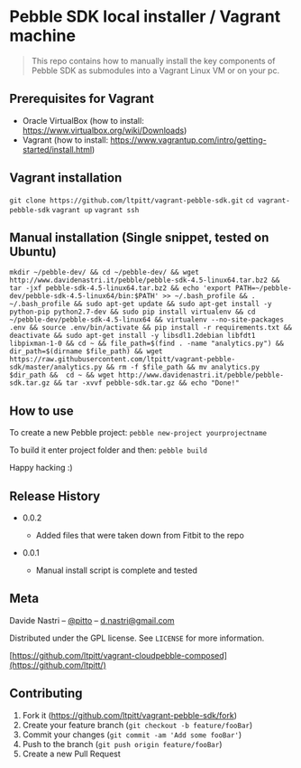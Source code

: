 # Pebble SDK local installer / Vagrant machine
> This repo contains how to manually install the key components of Pebble SDK as submodules into a Vagrant Linux VM or on your pc.

## Prerequisites for Vagrant

- Oracle VirtualBox (how to install: https://www.virtualbox.org/wiki/Downloads)
- Vagrant (how to install: https://www.vagrantup.com/intro/getting-started/install.html)

## Vagrant installation

`git clone https://github.com/ltpitt/vagrant-pebble-sdk.git`
`cd vagrant-pebble-sdk`
`vagrant up`
`vagrant ssh`

## Manual installation (Single snippet, tested on Ubuntu)

`mkdir ~/pebble-dev/ && cd ~/pebble-dev/ && wget http://www.davidenastri.it/pebble/pebble-sdk-4.5-linux64.tar.bz2 && tar -jxf pebble-sdk-4.5-linux64.tar.bz2 && echo 'export PATH=~/pebble-dev/pebble-sdk-4.5-linux64/bin:$PATH' >> ~/.bash_profile && . ~/.bash_profile && sudo apt-get update && sudo apt-get install -y python-pip python2.7-dev && sudo pip install virtualenv && cd ~/pebble-dev/pebble-sdk-4.5-linux64 && virtualenv --no-site-packages .env && source .env/bin/activate && pip install -r requirements.txt && deactivate && sudo apt-get install -y libsdl1.2debian libfdt1 libpixman-1-0 && cd ~ && file_path=$(find . -name "analytics.py") && dir_path=$(dirname $file_path) && wget https://raw.githubusercontent.com/ltpitt/vagrant-pebble-sdk/master/analytics.py && rm -f $file_path && mv analytics.py $dir_path &&  cd ~ && wget http://www.davidenastri.it/pebble/pebble-sdk.tar.gz && tar -xvvf pebble-sdk.tar.gz && echo "Done!"`

## How to use

To create a new Pebble project:
`pebble new-project yourprojectname`


To build it enter project folder and then:
`pebble build`

Happy hacking :)

## Release History

* 0.0.2
    * Added files that were taken down from Fitbit to the repo

* 0.0.1
    * Manual install script is complete and tested

## Meta

Davide Nastri – [@pitto](https://twitter.com/pitto) – d.nastri@gmail.com

Distributed under the GPL license. See ``LICENSE`` for more information.

[https://github.com/ltpitt/vagrant-cloudpebble-composed](https://github.com/ltpitt/)

## Contributing

1. Fork it (<https://github.com/ltpitt/vagrant-pebble-sdk/fork>)
2. Create your feature branch (`git checkout -b feature/fooBar`)
3. Commit your changes (`git commit -am 'Add some fooBar'`)
4. Push to the branch (`git push origin feature/fooBar`)
5. Create a new Pull Request
